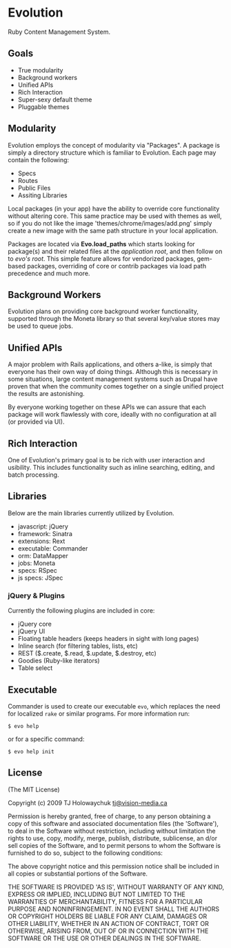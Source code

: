 
# Evolution

  Ruby Content Management System.
  
## Goals

  * True modularity
  * Background workers
  * Unified APIs
  * Rich Interaction
  * Super-sexy default theme
  * Pluggable themes
  
## Modularity

Evolution employs the concept of modularity via "Packages". A package
is simply a directory structure which is familiar to Evolution. Each page
may contain the following:

  * Specs
  * Routes
  * Public Files
  * Assiting Libraries

Local packages (in your app) have the ability to override core functionality
without altering core. This same practice may be used with themes as well,
so if you do not like the image 'themes/chrome/images/add.png' simply create
a new image with the same path structure in your local application.

Packages are located via **Evo.load_paths** which starts looking for package(s) 
and their related files at the *application root*, and then follow on to *evo's root*.
This simple feature allows for vendorized packages, gem-based packages, overriding of
core or contrib packages via load path precedence and much more.

## Background Workers

Evolution plans on providing core background worker functionality,
supported through the Moneta library so that several key/value stores
may be used to queue jobs.

## Unified APIs

A major problem with Rails applications, and others a-like, is simply
that everyone has their own way of doing things. Although this is necessary
in some situations, large content management systems such as Drupal have proven
that when the community comes together on a single unified project the results
are astonishing.

By everyone working together on these APIs we can assure that each package
will work flawlessly with core, ideally with no configuration at all (or provided via UI).

## Rich Interaction

One of Evolution's primary goal is to be rich with user interaction and usibility. This 
includes functionality such as inline searching, editing, and batch processing.
  
## Libraries

Below are the main libraries currently utilized by Evolution.

  * javascript:   jQuery
  * framework:    Sinatra
  * extensions:   Rext
  * executable:   Commander
  * orm:          DataMapper
  * jobs:         Moneta
  * specs:        RSpec
  * js specs:     JSpec
  
### jQuery & Plugins

Currently the following plugins are included in core:

  * jQuery core
  * jQuery UI
  * Floating table headers (keeps headers in sight with long pages)
  * Inline search (for filtering tables, lists, etc)
  * REST ($.create, $.read, $.update, $.destroy, etc)
  * Goodies (Ruby-like iterators)
  * Table select 
  
## Executable

Commander is used to create our executable `evo`, which replaces
the need for localized `rake` or similar programs. For more information
run:

    $ evo help
    
or for a specific command:

    $ evo help init

## License

(The MIT License)

Copyright (c) 2009 TJ Holowaychuk <tj@vision-media.ca>

Permission is hereby granted, free of charge, to any person obtaining
a copy of this software and associated documentation files (the
'Software'), to deal in the Software without restriction, including
without limitation the rights to use, copy, modify, merge, publish,
distribute, sublicense, an d/or sell copies of the Software, and to
permit persons to whom the Software is furnished to do so, subject to
the following conditions:

The above copyright notice and this permission notice shall be
included in all copies or substantial portions of the Software.

THE SOFTWARE IS PROVIDED 'AS IS', WITHOUT WARRANTY OF ANY KIND,
EXPRESS OR IMPLIED, INCLUDING BUT NOT LIMITED TO THE WARRANTIES OF
MERCHANTABILITY, FITNESS FOR A PARTICULAR PURPOSE AND NONINFRINGEMENT.
IN NO EVENT SHALL THE AUTHORS OR COPYRIGHT HOLDERS BE LIABLE FOR ANY
CLAIM, DAMAGES OR OTHER LIABILITY, WHETHER IN AN ACTION OF CONTRACT,
TORT OR OTHERWISE, ARISING FROM, OUT OF OR IN CONNECTION WITH THE
SOFTWARE OR THE USE OR OTHER DEALINGS IN THE SOFTWARE.
